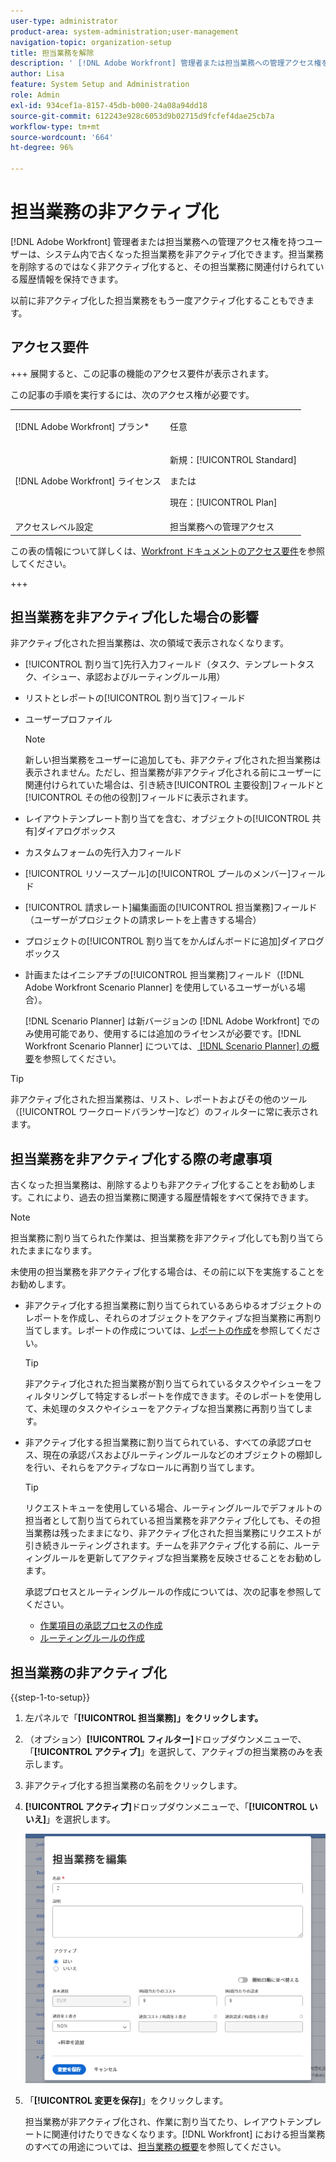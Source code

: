 ```yaml
---
user-type: administrator
product-area: system-administration;user-management
navigation-topic: organization-setup
title: 担当業務を解除
description: ' [!DNL Adobe Workfront] 管理者または担当業務への管理アクセス権を持つユーザーは、システム内で古くなった担当業務を非アクティブ化できます。担当業務を削除するのではなく非アクティブ化すると、その担当業務に関連付けられている履歴情報を保持できます。'
author: Lisa
feature: System Setup and Administration
role: Admin
exl-id: 934cef1a-8157-45db-b000-24a08a94dd18
source-git-commit: 612243e928c6053d9b02715d9fcfef4dae25cb7a
workflow-type: tm+mt
source-wordcount: '664'
ht-degree: 96%

---
```


# 担当業務の非アクティブ化

[!DNL Adobe Workfront] 管理者または担当業務への管理アクセス権を持つユーザーは、システム内で古くなった担当業務を非アクティブ化できます。担当業務を削除するのではなく非アクティブ化すると、その担当業務に関連付けられている履歴情報を保持できます。

以前に非アクティブ化した担当業務をもう一度アクティブ化することもできます。

## アクセス要件

+++ 展開すると、この記事の機能のアクセス要件が表示されます。

この記事の手順を実行するには、次のアクセス権が必要です。

<table style="table-layout:auto"> 
 <col> 
 <col> 
 <tbody> 
  <tr> 
   <td role="rowheader">[!DNL Adobe Workfront] プラン*</td> 
   <td> <p>任意 </p> </td> 
  </tr> 
  <tr> 
   <td role="rowheader">[!DNL Adobe Workfront] ライセンス</td> 
   <td>
   <p>新規：[!UICONTROL Standard]</p>
   <p>または</p>
   <p>現在：[!UICONTROL Plan]</p></td> 
  </tr> 
  <tr> 
   <td role="rowheader">アクセスレベル設定</td> 
   <td>担当業務への管理アクセス</td> 
  </tr> 
 </tbody> 
</table>

この表の情報について詳しくは、[Workfront ドキュメントのアクセス要件](/help/quicksilver/administration-and-setup/add-users/access-levels-and-object-permissions/access-level-requirements-in-documentation.md)を参照してください。

+++

## 担当業務を非アクティブ化した場合の影響

非アクティブ化された担当業務は、次の領域で表示されなくなります。

* [!UICONTROL 割り当て]先行入力フィールド（タスク、テンプレートタスク、イシュー、承認およびルーティングルール用）
* リストとレポートの[!UICONTROL 割り当て]フィールド
* ユーザープロファイル

  >[!NOTE]
  >
  >新しい担当業務をユーザーに追加しても、非アクティブ化された担当業務は表示されません。ただし、担当業務が非アクティブ化される前にユーザーに関連付けられていた場合は、引き続き[!UICONTROL 主要役割]フィールドと[!UICONTROL その他の役割]フィールドに表示されます。

* レイアウトテンプレート割り当てを含む、オブジェクトの[!UICONTROL 共有]ダイアログボックス
* カスタムフォームの先行入力フィールド
* [!UICONTROL リソースプール]の[!UICONTROL プールのメンバー]フィールド
* [!UICONTROL 請求レート]編集画面の[!UICONTROL 担当業務]フィールド（ユーザーがプロジェクトの請求レートを上書きする場合）
* プロジェクトの[!UICONTROL 割り当てをかんばんボードに追加]ダイアログボックス
* 計画またはイニシアチブの[!UICONTROL 担当業務]フィールド（[!DNL Adobe Workfront Scenario Planner] を使用しているユーザーがいる場合）。

  [!DNL Scenario Planner] は新バージョンの [!DNL Adobe Workfront] でのみ使用可能であり、使用するには追加のライセンスが必要です。[!DNL Workfront Scenario Planner] については、[&#x200B; [!DNL Scenario Planner] の概要](../../../scenario-planner/scenario-planner-overview.md)を参照してください。

>[!TIP]
>
>非アクティブ化された担当業務は、リスト、レポートおよびその他のツール（[!UICONTROL ワークロードバランサー]など）のフィルターに常に表示されます。

## 担当業務を非アクティブ化する際の考慮事項

古くなった担当業務は、削除するよりも非アクティブ化することをお勧めします。これにより、過去の担当業務に関連する履歴情報をすべて保持できます。

>[!NOTE]
>
>担当業務に割り当てられた作業は、担当業務を非アクティブ化しても割り当てられたままになります。

未使用の担当業務を非アクティブ化する場合は、その前に以下を実施することをお勧めします。

* 非アクティブ化する担当業務に割り当てられているあらゆるオブジェクトのレポートを作成し、それらのオブジェクトをアクティブな担当業務に再割り当てします。レポートの作成については、[レポートの作成](../../../reports-and-dashboards/reports/creating-and-managing-reports/create-report.md)を参照してください。

  >[!TIP]
  >
  >非アクティブ化された担当業務が割り当てられているタスクやイシューをフィルタリングして特定するレポートを作成できます。そのレポートを使用して、未処理のタスクやイシューをアクティブな担当業務に再割り当てします。

* 非アクティブ化する担当業務に割り当てられている、すべての承認プロセス、現在の承認パスおよびルーティングルールなどのオブジェクトの棚卸しを行い、それらをアクティブなロールに再割り当てします。

  >[!TIP]
  >
  >リクエストキューを使用している場合、ルーティングルールでデフォルトの担当者として割り当てられている担当業務を非アクティブ化しても、その担当業務は残ったままになり、非アクティブ化された担当業務にリクエストが引き続きルーティングされます。チームを非アクティブ化する前に、ルーティングルールを更新してアクティブな担当業務を反映させることをお勧めします。

  承認プロセスとルーティングルールの作成については、次の記事を参照してください。

   * [作業項目の承認プロセスの作成](../../../administration-and-setup/customize-workfront/configure-approval-milestone-processes/create-approval-processes.md)
   * [ルーティングルールの作成](../../../manage-work/requests/create-and-manage-request-queues/create-routing-rules.md)

## 担当業務の非アクティブ化

{{step-1-to-setup}}

1. 左パネルで「**[!UICONTROL 担当業務]」をクリックします。**
1. （オプション）**[!UICONTROL フィルター]**&#x200B;ドロップダウンメニューで、「**[!UICONTROL アクティブ]**」を選択して、アクティブの担当業務のみを表示します。
1. 非アクティブ化する担当業務の名前をクリックします。
1. **[!UICONTROL アクティブ]**&#x200B;ドロップダウンメニューで、「**[!UICONTROL いいえ]**」を選択します。

   ![&#x200B; 担当業務を非アクティブ化 &#x200B;](assets/deactivate-job-role-edit-role-box-nwe.png)

1. 「**[!UICONTROL 変更を保存]**」をクリックします。

   担当業務が非アクティブ化され、作業に割り当てたり、レイアウトテンプレートに関連付けたりできなくなります。[!DNL Workfront] における担当業務のすべての用途については、[担当業務の概要](../../../administration-and-setup/set-up-workfront/organizational-setup/job-role-overview.md)を参照してください。
